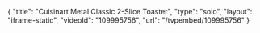 {
    "title": "Cuisinart Metal Classic 2-Slice Toaster",
    "type": "solo",
    "layout": "iframe-static",
    "videoId": "109995756",
    "url": "\/tvpembed\/109995756"
}
